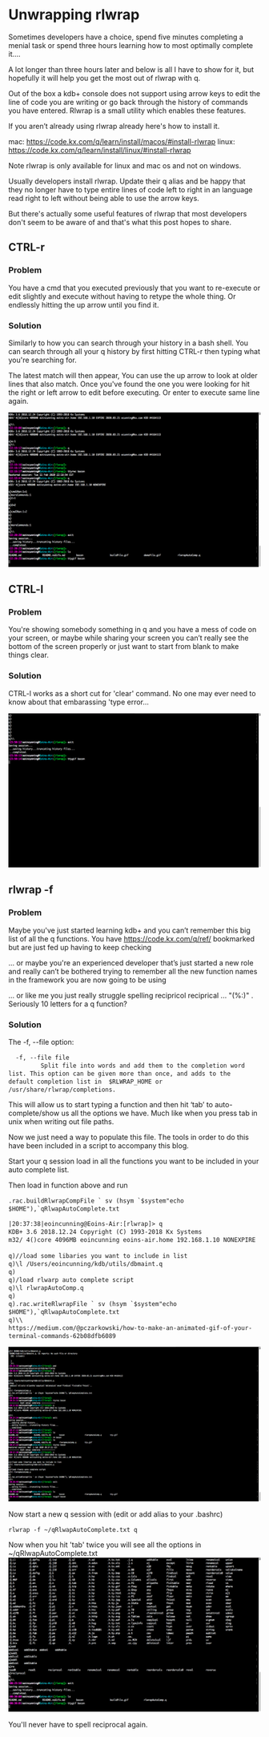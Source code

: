 # Unwrapping rlwrap
Sometimes developers have a choice, spend five minutes completing a menial task or spend three hours learning how to most optimally complete it....

A lot longer than three hours later and below is all I have to show for it, but hopefully it will help you get the most out of rlwrap with q.

Out of the box a kdb+ console does not support using arrow keys to edit the line of code you are writing or go back through the history of commands you have entered. Rlwrap is a small utility which enables these features.

If you aren’t already using rlwrap already here's how to install it.

mac: https://code.kx.com/q/learn/install/macos/#install-rlwrap 
linux: https://code.kx.com/q/learn/install/linux/#install-rlwrap 

Note rlwrap is only available for linux and mac os and not on windows.

Usually developers install rlwrap. Update their q alias and be happy that they no longer have to type entire lines of code left to right in an language read right to left without being able to use the arrow keys.

But there's actually some useful features of rlwrap that most developers don't seem to be aware of and that's what this post hopes to share.

## CTRL-r

### Problem
You have a cmd that you executed previously that you want to re-execute or edit slightly and execute without having to retype the whole thing. Or endlessly hitting the up arrow until you find it.

### Solution
Similarly to how you can search through your history in a bash shell. You can search through all your q history by first hitting CTRL-r then typing what you're searching for.

The latest match will then appear, You can use the up arrow to look at older lines that also match. Once you've found the one you were looking for hit the right or left arrow to edit before executing. Or enter to execute same line again.


![Demonstration of ctrl-r](ctrlr.gif)

## CTRL-l

### Problem
You're showing somebody something in q and you have a mess of code on your screen, or maybe while sharing your screen you can’t really see the bottom of the screen properly or just want to start from blank to make things clear.

### Solution
CTRL-l works as a short cut for 'clear' command. No one may ever need to know about that embarassing 'type error...

![Demonstration of ctrl-r](ctrll.gif)

## rlwrap -f 

### Problem
Maybe you've just started learning kdb+ and you can’t remember this big list of all the q functions. You have https://code.kx.com/q/ref/ bookmarked but are just fed up having to keep checking

... or maybe you're an experienced developer that’s just started a new role and really can’t be bothered trying to remember all the new function names in the framework you are now going to be using

... or like me you just really struggle spelling recipricol reciprical ... "(%:)" . Seriously 10 letters for a q function?

### Solution

The -f, --file option:
```
  -f, --file file
         Split file into words and add them to the completion word 
list. This option can be given more than once, and adds to the 
default completion list in  $RLWRAP_HOME or 
/usr/share/rlwrap/completions.

```

This will allow us to start typing a function and then hit ‘tab’ to auto-complete/show us all the options we have. Much like when you press tab in unix when writing out file paths.

Now we just need a way to populate this file. The tools in order to do this have been included in a script to accompany this blog.

Start your q session load in all the functions you want to be included in your auto complete list.

Then load in function above and run

```
.rac.buildRlwrapCompFile ` sv (hsym `$system"echo $HOME"),`qRlwapAutoComplete.txt
```

```
|20:37:38|eoincunning@Eoins-Air:[rlwrap]> q
KDB+ 3.6 2018.12.24 Copyright (C) 1993-2018 Kx Systems
m32/ 4()core 4096MB eoincunning eoins-air.home 192.168.1.10 NONEXPIRE  

q)//load some libaries you want to include in list
q)\l /Users/eoincunning/kdb/utils/dbmaint.q 
q)
q)/load rlwarp auto complete script 
q)\l rlwrapAutoComp.q
q)
q).rac.writeRlwrapFile ` sv (hsym `$system"echo $HOME"),`qRlwapAutoComplete.txt  
q)\\
https://medium.com/@pczarkowski/how-to-make-an-animated-gif-of-your-terminal-commands-62b08dfb6089
```
![Demonstration of running build script](buildFile.gif)

Now start a new q session with (edit or add alias to your .bashrc)


```
rlwrap -f ~/qRlwapAutoComplete.txt q
```

Now when you hit 'tab' twice you will see all the options in ~/qRlwapAutoComplete.txt 
![Demonstration of rlwrap -f ](demoFile.gif)

You'll never have to spell reciprocal again.

